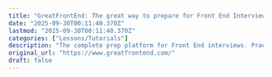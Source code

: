 ```yaml
---
title: "GreatFrontEnd: The great way to prepare for Front End InterviewsGoogle logoAmazon logoMeta logo"
date: "2025-09-30T00:11:40.370Z"
lastmod: "2025-09-30T00:11:40.370Z"
categories: ["Lessons/Tutorials"]
description: "The complete prep platform for Front End interviews. Practice 500+ questions with solutions, code in-browser, and use prep plans devised by ex-interviewers."
original_url: "https://www.greatfrontend.com/"
draft: false
---
```

